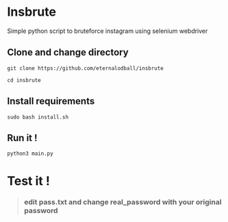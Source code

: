 # Insbrute
Simple python script to bruteforce instagram using selenium webdriver

## Clone and change directory

```
git clone https://github.com/eternalodball/insbrute

cd insbrute
```

## Install requirements
```
sudo bash install.sh
```
## Run it !

```
python3 main.py
```
# Test it !

>### edit pass.txt and change real_password with your original password

